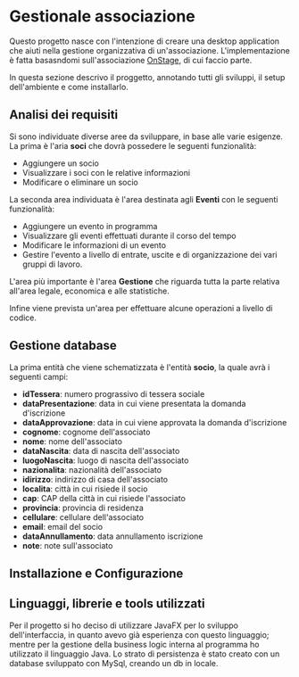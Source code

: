 # Gestionale associazione

Questo progetto nasce con l'intenzione di creare una desktop application che aiuti nella gestione
organizzativa di un'associazione. L'implementazione è fatta basasndomi sull'associazione [OnStage](https://www.instagram.com/onstageaps/),
di cui faccio parte.

In questa sezione descrivo il proggetto, annotando tutti gli sviluppi, il setup dell'ambiente e come installarlo.

## Analisi dei requisiti

Si sono individuate diverse aree da sviluppare, in base alle varie esigenze. La prima è l'aria **soci** che dovrà
possedere le seguenti funzionalità:
- Aggiungere un socio
- Visualizzare i soci con le relative informazioni
- Modificare o eliminare un socio

La seconda area individuata è l'area destinata agli **Eventi** con le seguenti funzionalità:
- Aggiungere un evento in programma
- Visualizzare gli eventi effettuati durante il corso del tempo
- Modificare le informazioni di un evento
- Gestire l'evento a livello di entrate, uscite e di organizzazione dei vari gruppi di lavoro.

L'area più importante è l'area **Gestione** che riguarda tutta la parte relativa all'area legale, economica e 
alle statistiche.

Infine viene prevista un'area per effettuare alcune operazioni a livello di codice.

## Gestione database

La prima entità che viene schematizzata è l'entità **socio**, la quale avrà i seguenti campi:
- **idTessera**: numero prograssivo di tessera sociale
- **dataPresentazione**: data in cui viene presentata la domanda d'iscrizione
- **dataApprovazione**: data in cui viene approvata la domanda d'iscrizione
- **cognome**: cognome dell'associato
- **nome**: nome dell'associato
- **dataNascita**: data di nascita dell'associato
- **luogoNascita**: luogo di nascita dell'associato
- **nazionalita**: nazionalità dell'associato
- **idirizzo**: indirizzo di casa dell'associato
- **localita**: città in cui risiede il socio
- **cap**: CAP della città in cui risiede l'associato
- **provincia**: provincia di residenza
- **cellulare**: cellulare dell'associato
- **email**: email del socio
- **dataAnnullamento**: data annullamento iscrizione
- **note**: note sull'associato

## Installazione e Configurazione

## Linguaggi, librerie e tools utilizzati

Per il progetto si ho deciso di utilizzare JavaFX per lo sviluppo dell'interfaccia, in quanto avevo già 
esperienza con questo linguaggio; mentre per la gestione della business logic interna al programma ho utilizzato
il linguaggio Java. Lo strato di persistenza è stato creato con un database sviluppato con MySql, creando un
db in locale.